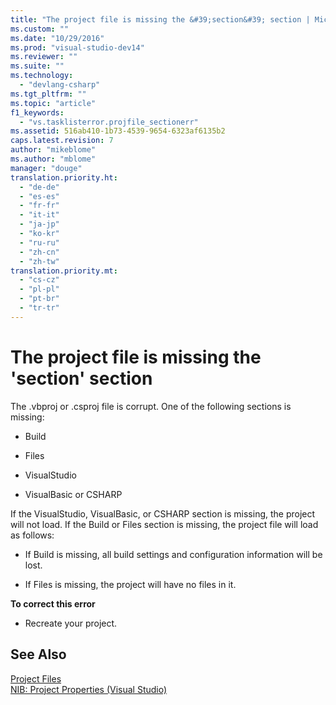 ```yaml
---
title: "The project file is missing the &#39;section&#39; section | Microsoft Docs"
ms.custom: ""
ms.date: "10/29/2016"
ms.prod: "visual-studio-dev14"
ms.reviewer: ""
ms.suite: ""
ms.technology: 
  - "devlang-csharp"
ms.tgt_pltfrm: ""
ms.topic: "article"
f1_keywords: 
  - "vs.tasklisterror.projfile_sectionerr"
ms.assetid: 516ab410-1b73-4539-9654-6323af6135b2
caps.latest.revision: 7
author: "mikeblome"
ms.author: "mblome"
manager: "douge"
translation.priority.ht: 
  - "de-de"
  - "es-es"
  - "fr-fr"
  - "it-it"
  - "ja-jp"
  - "ko-kr"
  - "ru-ru"
  - "zh-cn"
  - "zh-tw"
translation.priority.mt: 
  - "cs-cz"
  - "pl-pl"
  - "pt-br"
  - "tr-tr"
---
```

# The project file is missing the &#39;section&#39; section
The .vbproj or .csproj file is corrupt. One of the following sections is missing:  
  
-   Build  
  
-   Files  
  
-   VisualStudio  
  
-   VisualBasic or CSHARP  
  
 If the VisualStudio, VisualBasic, or CSHARP section is missing, the project will not load. If the Build or Files section is missing, the project file will load as follows:  
  
-   If Build is missing, all build settings and configuration information will be lost.  
  
-   If Files is missing, the project will have no files in it.  
  
 **To correct this error**  
  
-   Recreate your project.  
  
## See Also  
 [Project Files](/visual-cpp/ide/project-files)   
 [NIB: Project Properties (Visual Studio)](http://msdn.microsoft.com/en-us/eb4c97ed-f667-4850-98d0-6e2a4d21bbca)